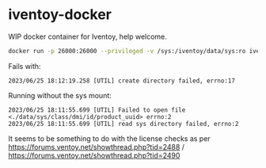# iventoy-docker

WIP docker container for Iventoy, help welcome.

```bash
docker run -p 26000:26000 --privileged -v /sys:/iventoy/data/sys:ro iventoy:latest
```

Fails with:
```
2023/06/25 18:12:19.258 [UTIL] create directory failed, errno:17
```

Running without the sys mount:
```
2023/06/25 18:11:55.699 [UTIL] Failed to open file <./data/sys/class/dmi/id/product_uuid> errno:2
2023/06/25 18:11:55.699 [UTIL] read sys directory failed, errno:2
```

It seems to be something to do with the license checks as per <https://forums.ventoy.net/showthread.php?tid=2488> / <https://forums.ventoy.net/showthread.php?tid=2490>
